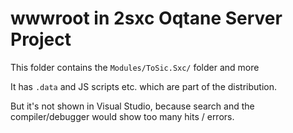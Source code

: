 ﻿# wwwroot in 2sxc Oqtane Server Project

This folder contains the `Modules/ToSic.Sxc/` folder and more

It has `.data` and JS scripts etc. which are part of the distribution. 

But it's not shown in Visual Studio, because search and the compiler/debugger would show too many hits / errors. 